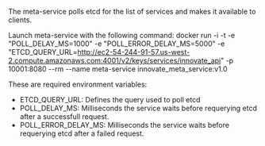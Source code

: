 The meta-service polls etcd for the list of services and makes it available to clients.

Launch meta-service with the following command:
docker run -i -t -e "POLL_DELAY_MS=1000" -e "POLL_ERROR_DELAY_MS=5000" -e "ETCD_QUERY_URL=http://ec2-54-244-91-57.us-west-2.compute.amazonaws.com:4001/v2/keys/services/innovate_api" -p 10001:8080 --rm --name meta-service innovate_meta_service:v1.0

These are required environment variables: 
* ETCD_QUERY_URL: Defines the query used to poll etcd
* POLL_DELAY_MS: Milliseconds the service waits before requerying etcd after a successfull request.
* POLL_ERROR_DELAY_MS: Milliseconds the service waits before requerying etcd after a failed request.
